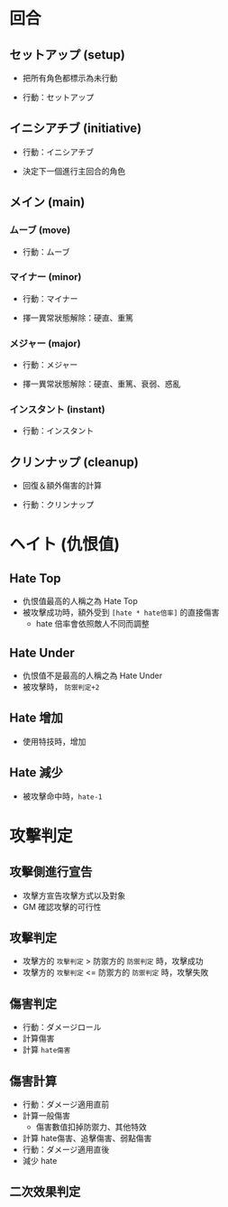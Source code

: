 # 回合

## セットアップ (setup)

- 把所有角色都標示為未行動

- 行動：セットアップ

## イニシアチブ (initiative)

- 行動：イニシアチブ

- 決定下一個進行主回合的角色

## メイン (main)

### ムーブ (move)

- 行動：ムーブ

### マイナー (minor)

- 行動：マイナー

- 擇一異常狀態解除：硬直、重篤

### メジャー (major)

- 行動：メジャー

- 擇一異常狀態解除：硬直、重篤、衰弱、惑亂

### インスタント (instant)

- 行動：インスタント

## クリンナップ (cleanup)

- 回復＆額外傷害的計算

- 行動：クリンナップ

# ヘイト (仇恨值)

## Hate Top

- 仇恨值最高的人稱之為 Hate Top
- 被攻擊成功時，額外受到  `[hate * hate倍率]` 的直接傷害
  - hate 倍率會依照敵人不同而調整

## Hate Under

- 仇恨值不是最高的人稱之為 Hate Under
- 被攻擊時， `防禦判定+2`

## Hate 增加

- 使用特技時，增加

## Hate 減少

- 被攻擊命中時，`hate-1`

# 攻擊判定

## 攻擊側進行宣告

- 攻擊方宣告攻擊方式以及對象
- GM 確認攻擊的可行性

## 攻擊判定

- 攻擊方的 `攻擊判定` > 防禦方的 `防禦判定` 時，攻擊成功
- 攻擊方的 `攻擊判定` <= 防禦方的 `防禦判定` 時，攻擊失敗

## 傷害判定

- 行動：ダメージロール
- 計算傷害
- 計算 `hate傷害`

## 傷害計算

- 行動：ダメージ適用直前
- 計算一般傷害
  - 傷害數值扣掉防禦力、其他特效
- 計算 hate傷害、追擊傷害、弱點傷害
- 行動：ダメージ適用直後
- 減少 hate

## 二次效果判定

